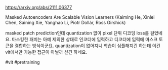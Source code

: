https://arxiv.org/abs/2111.06377

Masked Autoencoders Are Scalable Vision Learners (Kaiming He, Xinlei Chen, Saining Xie, Yanghao Li, Piotr Dollár, Ross Girshick)

masked patch prediction인데 quantization 없이 pixel 단위 디코딩 loss를 걸었네요. 마스킹한 패치는 아예 제외한 상태로 인코더에 입력하고 디코더에 입력에 마스크 토큰을 결합하는 방식이군요. quantization이 없어지니 학습이 심플해지긴 하는데 이건 vit에서만 가능한 접근이 아닐까 싶긴 하네요.

#vit #pretraining 